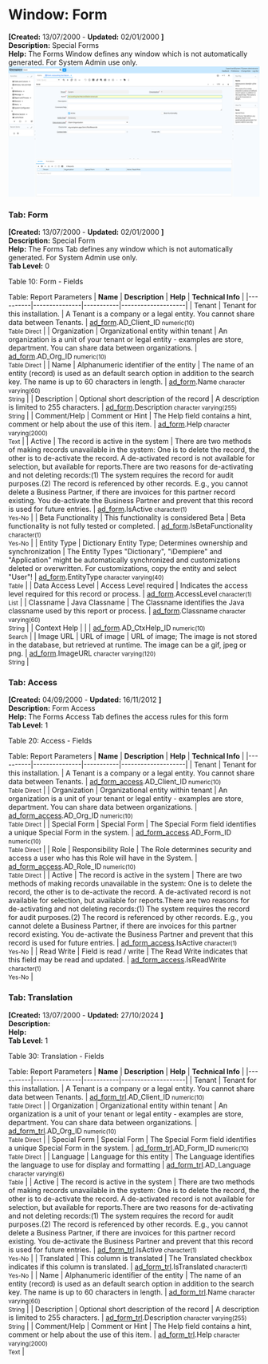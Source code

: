 # Window: Form

**[Created:** 13/07/2000 - **Updated:** 02/01/2000 **]**  
**Description:** Special Forms  
**Help:** The Forms Window defines any window which is not automatically generated.  For System Admin use only.  
![](/img/docs/manual/Form-Window_iDempiere_v12.0.0.png)

### Tab: Form

**[Created:** 13/07/2000 - **Updated:** 02/01/2000 **]**   
**Description:** Special Form  
**Help:** The Forms Tab defines any window which is not automatically generated.  For System Admin use only.  
**Tab Level:** 0

Table 10: Form - Fields 

Table: Report Parameters
| **Name** | **Description** | **Help** | **Technical Info** |
|----------|---------------|-----------|--------------------|
| Tenant | Tenant for this installation. | A Tenant is a company or a legal entity. You cannot share data between Tenants. | [ad_form](https://idempiere-schemaspy.muriloht.com/adempiere/tables/ad_form.html).AD_Client_ID<small> numeric(10) <br/> Table Direct</small> | 
| Organization | Organizational entity within tenant | An organization is a unit of your tenant or legal entity - examples are store, department. You can share data between organizations. | [ad_form](https://idempiere-schemaspy.muriloht.com/adempiere/tables/ad_form.html).AD_Org_ID<small> numeric(10) <br/> Table Direct</small> | 
| Name | Alphanumeric identifier of the entity | The name of an entity (record) is used as an default search option in addition to the search key. The name is up to 60 characters in length. | [ad_form](https://idempiere-schemaspy.muriloht.com/adempiere/tables/ad_form.html).Name<small> character varying(60) <br/> String</small> | 
| Description | Optional short description of the record | A description is limited to 255 characters. | [ad_form](https://idempiere-schemaspy.muriloht.com/adempiere/tables/ad_form.html).Description<small> character varying(255) <br/> String</small> | 
| Comment/Help | Comment or Hint | The Help field contains a hint, comment or help about the use of this item. | [ad_form](https://idempiere-schemaspy.muriloht.com/adempiere/tables/ad_form.html).Help<small> character varying(2000) <br/> Text</small> | 
| Active | The record is active in the system | There are two methods of making records unavailable in the system: One is to delete the record, the other is to de-activate the record. A de-activated record is not available for selection, but available for reports.There are two reasons for de-activating and not deleting records:(1) The system requires the record for audit purposes.(2) The record is referenced by other records. E.g., you cannot delete a Business Partner, if there are invoices for this partner record existing. You de-activate the Business Partner and prevent that this record is used for future entries. | [ad_form](https://idempiere-schemaspy.muriloht.com/adempiere/tables/ad_form.html).IsActive<small> character(1) <br/> Yes-No</small> | 
| Beta Functionality | This functionality is considered Beta | Beta functionality is not fully tested or completed. | [ad_form](https://idempiere-schemaspy.muriloht.com/adempiere/tables/ad_form.html).IsBetaFunctionality<small> character(1) <br/> Yes-No</small> | 
| Entity Type | Dictionary Entity Type; Determines ownership and synchronization | The Entity Types &quot;Dictionary&quot;, &quot;iDempiere&quot; and &quot;Application&quot; might be automatically synchronized and customizations deleted or overwritten.  For customizations, copy the entity and select &quot;User&quot;! | [ad_form](https://idempiere-schemaspy.muriloht.com/adempiere/tables/ad_form.html).EntityType<small> character varying(40) <br/> Table</small> | 
| Data Access Level | Access Level required | Indicates the access level required for this record or process. | [ad_form](https://idempiere-schemaspy.muriloht.com/adempiere/tables/ad_form.html).AccessLevel<small> character(1) <br/> List</small> | 
| Classname | Java Classname | The Classname identifies the Java classname used by this report or process. | [ad_form](https://idempiere-schemaspy.muriloht.com/adempiere/tables/ad_form.html).Classname<small> character varying(60) <br/> String</small> | 
| Context Help |  |  | [ad_form](https://idempiere-schemaspy.muriloht.com/adempiere/tables/ad_form.html).AD_CtxHelp_ID<small> numeric(10) <br/> Search</small> | 
| Image URL | URL of  image | URL of image; The image is not stored in the database, but retrieved at runtime. The image can be a gif, jpeg or png. | [ad_form](https://idempiere-schemaspy.muriloht.com/adempiere/tables/ad_form.html).ImageURL<small> character varying(120) <br/> String</small> | 


### Tab: Access

**[Created:** 04/09/2000 - **Updated:** 16/11/2012 **]**   
**Description:** Form Access  
**Help:** The Forms Access Tab defines the access rules for this form  
**Tab Level:** 1

Table 20: Access - Fields 

Table: Report Parameters
| **Name** | **Description** | **Help** | **Technical Info** |
|----------|---------------|-----------|--------------------|
| Tenant | Tenant for this installation. | A Tenant is a company or a legal entity. You cannot share data between Tenants. | [ad_form_access](https://idempiere-schemaspy.muriloht.com/adempiere/tables/ad_form_access.html).AD_Client_ID<small> numeric(10) <br/> Table Direct</small> | 
| Organization | Organizational entity within tenant | An organization is a unit of your tenant or legal entity - examples are store, department. You can share data between organizations. | [ad_form_access](https://idempiere-schemaspy.muriloht.com/adempiere/tables/ad_form_access.html).AD_Org_ID<small> numeric(10) <br/> Table Direct</small> | 
| Special Form | Special Form | The Special Form field identifies a unique Special Form in the system. | [ad_form_access](https://idempiere-schemaspy.muriloht.com/adempiere/tables/ad_form_access.html).AD_Form_ID<small> numeric(10) <br/> Table Direct</small> | 
| Role | Responsibility Role | The Role determines security and access a user who has this Role will have in the System. | [ad_form_access](https://idempiere-schemaspy.muriloht.com/adempiere/tables/ad_form_access.html).AD_Role_ID<small> numeric(10) <br/> Table Direct</small> | 
| Active | The record is active in the system | There are two methods of making records unavailable in the system: One is to delete the record, the other is to de-activate the record. A de-activated record is not available for selection, but available for reports.There are two reasons for de-activating and not deleting records:(1) The system requires the record for audit purposes.(2) The record is referenced by other records. E.g., you cannot delete a Business Partner, if there are invoices for this partner record existing. You de-activate the Business Partner and prevent that this record is used for future entries. | [ad_form_access](https://idempiere-schemaspy.muriloht.com/adempiere/tables/ad_form_access.html).IsActive<small> character(1) <br/> Yes-No</small> | 
| Read Write | Field is read / write | The Read Write indicates that this field may be read and updated. | [ad_form_access](https://idempiere-schemaspy.muriloht.com/adempiere/tables/ad_form_access.html).IsReadWrite<small> character(1) <br/> Yes-No</small> | 


### Tab: Translation

**[Created:** 13/07/2000 - **Updated:** 27/10/2024 **]**   
**Description:**   
**Help:**   
**Tab Level:** 1

Table 30: Translation - Fields 

Table: Report Parameters
| **Name** | **Description** | **Help** | **Technical Info** |
|----------|---------------|-----------|--------------------|
| Tenant | Tenant for this installation. | A Tenant is a company or a legal entity. You cannot share data between Tenants. | [ad_form_trl](https://idempiere-schemaspy.muriloht.com/adempiere/tables/ad_form_trl.html).AD_Client_ID<small> numeric(10) <br/> Table Direct</small> | 
| Organization | Organizational entity within tenant | An organization is a unit of your tenant or legal entity - examples are store, department. You can share data between organizations. | [ad_form_trl](https://idempiere-schemaspy.muriloht.com/adempiere/tables/ad_form_trl.html).AD_Org_ID<small> numeric(10) <br/> Table Direct</small> | 
| Special Form | Special Form | The Special Form field identifies a unique Special Form in the system. | [ad_form_trl](https://idempiere-schemaspy.muriloht.com/adempiere/tables/ad_form_trl.html).AD_Form_ID<small> numeric(10) <br/> Table Direct</small> | 
| Language | Language for this entity | The Language identifies the language to use for display and formatting | [ad_form_trl](https://idempiere-schemaspy.muriloht.com/adempiere/tables/ad_form_trl.html).AD_Language<small> character varying(6) <br/> Table</small> | 
| Active | The record is active in the system | There are two methods of making records unavailable in the system: One is to delete the record, the other is to de-activate the record. A de-activated record is not available for selection, but available for reports.There are two reasons for de-activating and not deleting records:(1) The system requires the record for audit purposes.(2) The record is referenced by other records. E.g., you cannot delete a Business Partner, if there are invoices for this partner record existing. You de-activate the Business Partner and prevent that this record is used for future entries. | [ad_form_trl](https://idempiere-schemaspy.muriloht.com/adempiere/tables/ad_form_trl.html).IsActive<small> character(1) <br/> Yes-No</small> | 
| Translated | This column is translated | The Translated checkbox indicates if this column is translated. | [ad_form_trl](https://idempiere-schemaspy.muriloht.com/adempiere/tables/ad_form_trl.html).IsTranslated<small> character(1) <br/> Yes-No</small> | 
| Name | Alphanumeric identifier of the entity | The name of an entity (record) is used as an default search option in addition to the search key. The name is up to 60 characters in length. | [ad_form_trl](https://idempiere-schemaspy.muriloht.com/adempiere/tables/ad_form_trl.html).Name<small> character varying(60) <br/> String</small> | 
| Description | Optional short description of the record | A description is limited to 255 characters. | [ad_form_trl](https://idempiere-schemaspy.muriloht.com/adempiere/tables/ad_form_trl.html).Description<small> character varying(255) <br/> String</small> | 
| Comment/Help | Comment or Hint | The Help field contains a hint, comment or help about the use of this item. | [ad_form_trl](https://idempiere-schemaspy.muriloht.com/adempiere/tables/ad_form_trl.html).Help<small> character varying(2000) <br/> Text</small> | 


